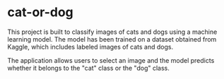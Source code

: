 # cat-or-dog
This project is built to classify images of cats and dogs using a machine learning model. The model has been trained on a dataset obtained from Kaggle, which includes labeled images of cats and dogs.

The application allows users to select an image and the model predicts whether it belongs to the "cat" class or the "dog" class.
